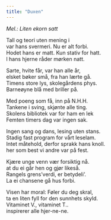 ```yaml
---
title: "Duxen"
---
```


*Mel.: Liten ekorn satt*

Tall og teori uten mening i  
var hans svermeri. Nu er alt forbi.  
Hodet hans er matt. Kun stativ for hatt.  
l hans hjerne råder mørken natt.

Sarte, hvite får, var han alle år,  
elsket bøker små, fra han lærte gå.  
Timens store lys, skolegårdens phys.  
Barneøyne blå med briller på.

Med poeng som få, inn på N.H.H.  
Tankene i sving, skjønte alle ting.  
Skolens bibliotek var for ham en lek  
Femten timers dag var ingen sak.

Ingen sang og dans, lesing uten stans.  
Stadig fast program for vårt leselam.  
Intet måtehold, derfor sprakk hans knoll.  
her som best vi andre var på fest.

Kjære unge venn vær forsiktig nå.  
at du ei går hen og gjør likeså.  
Rangels grens’verdi, er betydeli’.  
La ei chansene gå hus forbi.

Visen har moral: Føler du deg skral,  
ta en liten fyll for den sunnhets skyld.  
Vitaminet V., vitaminet T..  
inspirerer alle hjer-ne-ne.